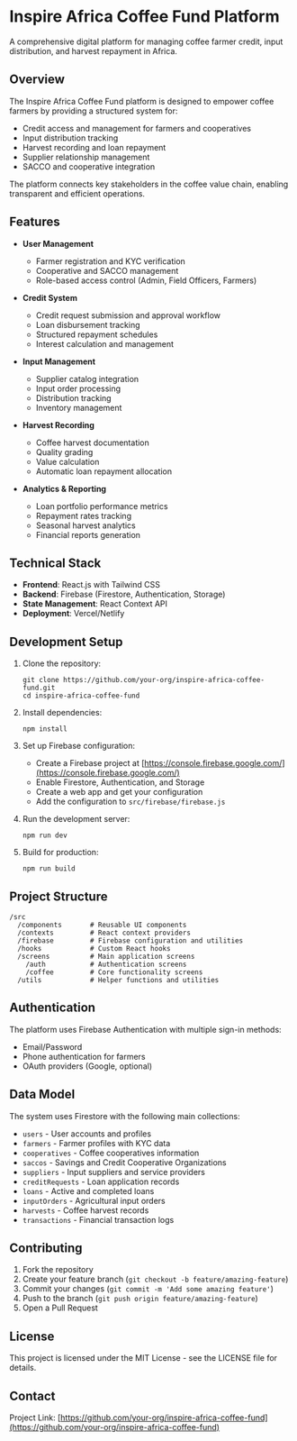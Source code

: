 # Inspire Africa Coffee Fund Platform

A comprehensive digital platform for managing coffee farmer credit, input distribution, and harvest repayment in Africa.

## Overview

The Inspire Africa Coffee Fund platform is designed to empower coffee farmers by providing a structured system for:

- Credit access and management for farmers and cooperatives
- Input distribution tracking
- Harvest recording and loan repayment
- Supplier relationship management
- SACCO and cooperative integration

The platform connects key stakeholders in the coffee value chain, enabling transparent and efficient operations.

## Features

- **User Management**
  - Farmer registration and KYC verification
  - Cooperative and SACCO management
  - Role-based access control (Admin, Field Officers, Farmers)

- **Credit System**
  - Credit request submission and approval workflow
  - Loan disbursement tracking
  - Structured repayment schedules
  - Interest calculation and management

- **Input Management**
  - Supplier catalog integration
  - Input order processing
  - Distribution tracking
  - Inventory management

- **Harvest Recording**
  - Coffee harvest documentation
  - Quality grading
  - Value calculation
  - Automatic loan repayment allocation

- **Analytics & Reporting**
  - Loan portfolio performance metrics
  - Repayment rates tracking
  - Seasonal harvest analytics
  - Financial reports generation

## Technical Stack

- **Frontend**: React.js with Tailwind CSS
- **Backend**: Firebase (Firestore, Authentication, Storage)
- **State Management**: React Context API
- **Deployment**: Vercel/Netlify

## Development Setup

1. Clone the repository:
   ```
   git clone https://github.com/your-org/inspire-africa-coffee-fund.git
   cd inspire-africa-coffee-fund
   ```

2. Install dependencies:
   ```
   npm install
   ```

3. Set up Firebase configuration:
   - Create a Firebase project at [https://console.firebase.google.com/](https://console.firebase.google.com/)
   - Enable Firestore, Authentication, and Storage
   - Create a web app and get your configuration
   - Add the configuration to `src/firebase/firebase.js`

4. Run the development server:
   ```
   npm run dev
   ```

5. Build for production:
   ```
   npm run build
   ```

## Project Structure

```
/src
  /components       # Reusable UI components
  /contexts         # React context providers
  /firebase         # Firebase configuration and utilities
  /hooks            # Custom React hooks
  /screens          # Main application screens
    /auth           # Authentication screens
    /coffee         # Core functionality screens
  /utils            # Helper functions and utilities
```

## Authentication

The platform uses Firebase Authentication with multiple sign-in methods:
- Email/Password
- Phone authentication for farmers
- OAuth providers (Google, optional)

## Data Model

The system uses Firestore with the following main collections:
- `users` - User accounts and profiles
- `farmers` - Farmer profiles with KYC data
- `cooperatives` - Coffee cooperatives information
- `saccos` - Savings and Credit Cooperative Organizations
- `suppliers` - Input suppliers and service providers
- `creditRequests` - Loan application records
- `loans` - Active and completed loans
- `inputOrders` - Agricultural input orders
- `harvests` - Coffee harvest records
- `transactions` - Financial transaction logs

## Contributing

1. Fork the repository
2. Create your feature branch (`git checkout -b feature/amazing-feature`)
3. Commit your changes (`git commit -m 'Add some amazing feature'`)
4. Push to the branch (`git push origin feature/amazing-feature`)
5. Open a Pull Request

## License

This project is licensed under the MIT License - see the LICENSE file for details.

## Contact

Project Link: [https://github.com/your-org/inspire-africa-coffee-fund](https://github.com/your-org/inspire-africa-coffee-fund)
